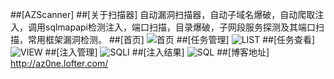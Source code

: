 ##[AZScanner]
##[关于扫描器]
自动漏洞扫描器，自动子域名爆破，自动爬取注入，调用sqlmapapi检测注入，端口扫描，目录爆破，子网段服务探测及其端口扫描，常用框架漏洞检测。
##[首页]
![首页](/1.PNG)
##[任务管理]
![LIST](/2.PNG)
##[任务查看]
![VIEW](/3.PNG)
##[注入管理]
![SQLI](/4.PNG)
##[注入结果]
![SQL](/5.PNG)
##[博客地址]
http://az0ne.lofter.com/